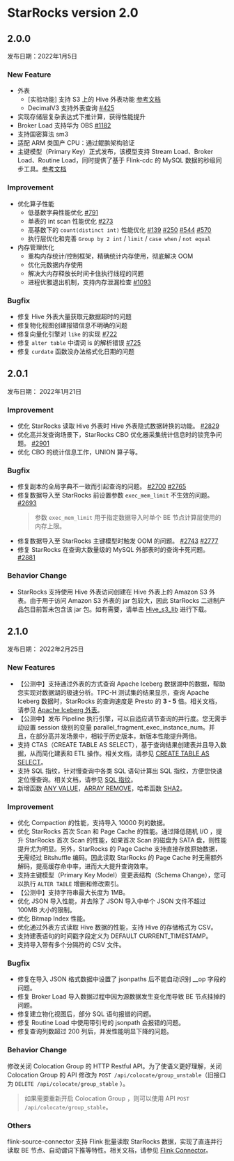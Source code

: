 # StarRocks version 2.0

## 2.0.0

发布日期：2022年1月5日

### New Feature

- 外表
  - [实验功能] 支持 S3 上的 Hive 外表功能 [参考文档](/using_starrocks/External_table.md#Hive外表)
  - DecimalV3 支持外表查询 [#425](https://github.com/StarRocks/starrocks/pull/425)
- 实现存储层复杂表达式下推计算，获得性能提升
- Broker Load 支持华为 OBS [#1182](https://github.com/StarRocks/starrocks/pull/1182)
- 支持国密算法 sm3
- 适配 ARM 类国产 CPU：通过鲲鹏架构验证
- 主键模型（Primary Key）正式发布，该模型支持 Stream Load、Broker Load、Routine Load，同时提供了基于 Flink-cdc 的 MySQL 数据的秒级同步工具。[参考文档](/table_design/Data_model.md#主键模型)

### Improvement

- 优化算子性能
  - 低基数字典性能优化 [#791](https://github.com/StarRocks/starrocks/pull/791)
  - 单表的 int scan 性能优化 [#273](https://github.com/StarRocks/starrocks/issues/273)
  - 高基数下的 `count(distinct int)` 性能优化 [#139](https://github.com/StarRocks/starrocks/pull/139) [#250](https://github.com/StarRocks/starrocks/pull/250)  [#544](https://github.com/StarRocks/starrocks/pull/544) [#570](https://github.com/StarRocks/starrocks/pull/570)
  - 执行层优化和完善 `Group by 2 int` / `limit` / `case when` / `not equal`
- 内存管理优化
  - 重构内存统计/控制框架，精确统计内存使用，彻底解决 OOM
  - 优化元数据内存使用
  - 解决大内存释放长时间卡住执行线程的问题
  - 进程优雅退出机制，支持内存泄漏检查 [#1093](https://github.com/StarRocks/starrocks/pull/1093)

### Bugfix

- 修复 Hive 外表大量获取元数据超时的问题
- 修复物化视图创建报错信息不明确的问题
- 修复向量化引擎对 `like` 的实现 [#722](https://github.com/StarRocks/starrocks/pull/722)
- 修复 `alter table` 中谓词 is 的解析错误 [#725](https://github.com/StarRocks/starrocks/pull/725)
- 修复 `curdate` 函数没办法格式化日期的问题

## 2.0.1

发布日期： 2022年1月21日

### Improvement

- 优化 StarRocks 读取 Hive 外表时 Hive 外表隐式数据转换的功能。 [#2829](https://github.com/StarRocks/starrocks/pull/2829)
- 优化高并发查询场景下，StarRocks CBO 优化器采集统计信息时的锁竞争问题。 [#2901](https://github.com/StarRocks/starrocks/pull/2901)
- 优化 CBO 的统计信息工作，UNION 算子等。

### Bugfix

- 修复副本的全局字典不一致而引起查询的问题。 [#2700](https://github.com/StarRocks/starrocks/pull/2700) [#2765](https://github.com/StarRocks/starrocks/pull/2765)
- 修复数据导入至 StarRocks 前设置参数 `exec_mem_limit` 不生效的问题。 [#2693](https://github.com/StarRocks/starrocks/pull/2693)
  > 参数 `exec_mem_limit` 用于指定数据导入时单个 BE 节点计算层使用的内存上限。
- 修复数据导入至 StarRocks 主键模型时触发 OOM 的问题。 [#2743](https://github.com/StarRocks/starrocks/pull/2743) [#2777](https://github.com/StarRocks/starrocks/pull/2777)
- 修复 StarRocks 在查询大数量级的 MySQL 外部表时的查询卡死问题。 [#2881](https://github.com/StarRocks/starrocks/pull/2881)

### Behavior Change

- StarRocks 支持使用 Hive 外表访问创建在 Hive 外表上的 Amazon S3 外表。由于用于访问 Amazon S3 外表的 jar 包较大，因此 StarRocks 二进制产品包目前暂未包含该 jar 包。如有需要，请单击 [Hive_s3_lib](https://cdn-thirdparty.starrocks.com/hive_s3_jar.tar.gz) 进行下载。

## 2.1.0

发布日期： 2022年2月25日

### New Features

- 【公测中】支持通过外表的方式查询 Apache Iceberg 数据湖中的数据，帮助您实现对数据湖的极速分析。TPC-H 测试集的结果显示，查询 Apache Iceberg 数据时，StarRocks 的查询速度是 Presto 的 **3 - 5** 倍。相关文档，请参见 [Apache Iceberg 外表](../using_starrocks/External_table.md/#apache-iceberg外表)。
- 【公测中】发布 Pipeline 执行引擎，可以自适应调节查询的并行度。您无需手动设置 session 级别的变量 parallel_fragment_exec_instance_num。并且，在部分高并发场景中，相较于历史版本，新版本性能提升两倍。
- 支持 CTAS（CREATE TABLE AS SELECT），基于查询结果创建表并且导入数据，从而简化建表和 ETL 操作。相关文档，请参见 [CREATE TABLE AS SELECT](../sql-reference/sql-statements/data-definition/CREATE%20TABLE%20AS%20SELECT.md)。
- 支持 SQL 指纹，针对慢查询中各类 SQL 语句计算出 SQL 指纹，方便您快速定位慢查询。相关文档，请参见 [SQL 指纹](../administration/Query_planning.md/#sql指纹)。
- 新增函数 [ANY VALUE](../sql-reference/sql-functions/date-time-functions/any_value.md)，[ARRAY REMOVE](../sql-reference/sql-functions/date-time-functions/array_remove.md)，哈希函数 [SHA2](../sql-reference/sql-functions/date-time-functions/sha5.md)。

### Improvement

- 优化 Compaction 的性能，支持导入 10000 列的数据。
- 优化 StarRocks 首次 Scan 和 Page Cache 的性能。通过降低随机 I/O ，提升 StarRocks 首次 Scan 的性能，如果首次 Scan 的磁盘为 SATA 盘，则性能提升尤为明显。另外，StarRocks 的 Page Cache 支持直接存放原始数据，无需经过 Bitshuffle 编码。因此读取 StarRocks 的 Page Cache 时无需额外解码，提高缓存命中率，进而大大提升查询效率。
- 支持主键模型（Primary Key Model）变更表结构（Schema Change），您可以执行 `ALTER TABLE` 增删和修改索引。
- 【公测中】支持字符串最大长度为 1MB。
- 优化 JSON 导入性能，并去除了 JSON 导入中单个 JSON 文件不超过 100MB 大小的限制。
- 优化 Bitmap Index 性能。
- 优化通过外表方式读取 Hive 数据的性能，支持 Hive 的存储格式为 CSV。
- 支持建表语句的时间戳字段定义为 DEFAULT CURRENT_TIMESTAMP。
- 支持导入带有多个分隔符的 CSV 文件。

### Bugfix

- 修复在导入 JSON 格式数据中设置了 jsonpaths 后不能自动识别 __op 字段的问题。
- 修复 Broker Load 导入数据过程中因为源数据发生变化而导致 BE 节点挂掉的问题。
- 修复建立物化视图后，部分 SQL 语句报错的问题。
- 修复 Routine Load 中使用带引号的 jsonpath 会报错的问题。
- 修复查询列数超过 200 列后，并发性能明显下降的问题。

### Behavior Change

修改关闭 Colocation Group 的 HTTP Restful API。为了使语义更好理解，关闭 Colocation Group 的 API 修改为 `POST /api/colocate/group_unstable`（旧接口为 `DELETE /api/colocate/group_stable` ）。

> 如果需要重新开启 Colocation Group ，则可以使用 API `POST /api/colocate/group_stable`。

### Others

flink-source-connector 支持 Flink 批量读取 StarRocks 数据，实现了直连并行读取 BE 节点、自动谓词下推等特性。相关文档，请参见 [Flink Connector](../unloading/Flink_connector.md)。

